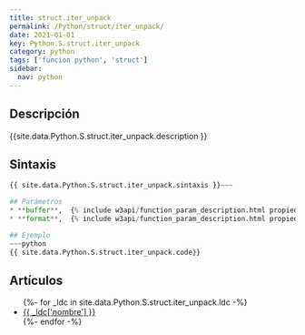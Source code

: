 ```yaml
---
title: struct.iter_unpack
permalink: /Python/struct/iter_unpack/
date: 2021-01-01
key: Python.S.struct.iter_unpack
category: python
tags: ['funcion python', 'struct']
sidebar: 
  nav: python
---
```


## Descripción
{{site.data.Python.S.struct.iter_unpack.description }}

## Sintaxis
~~~python
{{ site.data.Python.S.struct.iter_unpack.sintaxis }}~~~

## Parámetros
* **buffer**,  {% include w3api/function_param_description.html propiedad=site.data.Python.S.struct.iter_unpack valor="buffer" %}
* **format**,  {% include w3api/function_param_description.html propiedad=site.data.Python.S.struct.iter_unpack valor="format" %}

## Ejemplo
~~~python
{{ site.data.Python.S.struct.iter_unpack.code}}
~~~

## Artículos
<ul>
{%- for _ldc in site.data.Python.S.struct.iter_unpack.ldc -%}
   <li>
       <a href="{{_ldc['url'] }}">{{ _ldc['nombre'] }}</a>
   </li>
{%- endfor -%}
</ul>
